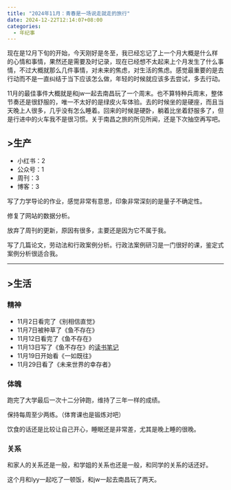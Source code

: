 ```yaml
---
title: "2024年11月：青春是一场说走就走的旅行"
date: 2024-12-22T12:14:07+08:00
categories:
  - 年纪事
---
```


现在是12月下旬的开始，今天刚好是冬至，我已经忘记了上一个月大概是什么样的心情和事情，果然还是需要及时记录，现在已经想不太起来上个月发生了什么事情，不过大概就那么几件事情，对未来的焦虑，对生活的焦虑。感觉最重要的是去行动而不是一直纠结于当下应该怎么做，年轻的时候就应该多去尝试，多去行动。

11月的最佳事件大概就是和jw一起去南昌玩了一个周末。也不算特种兵周末，整体节奏还是很舒服的，唯一不太好的是绿皮火车体验。去的时候坐的是硬座，而且当天晚上人很多，几乎没有怎么睡着。回来的时候是硬卧，躺着比坐着舒服多了，但是行进中的火车我不是很习惯。关于南昌之旅的所见所闻，还是下次抽空再写吧。

## >生产

- 小红书：2
- 公众号：1
- 周刊：3
- 博客：3

写了力学导论的作业，感觉非常有意思，印象非常深刻的是量子不确定性。

修复了网站的数据分析。

放弃了周刊的更新，原因有很多，主要还是因为它不属于我。

写了几篇论文，劳动法和行政案例分析。行政法案例研习是一门很好的课，鉴定式案例分析很适合我。

---
## >生活

### 精神

- 11月2日看完了《别相信直觉》
- 11月7日被种草了《鱼不存在》
- 11月12日看完了《鱼不存在》
- 11月13日写了《鱼不存在》的[读书笔记](https://blog.harperby.cloudns.be/category/read/the-fish-doesnt-exist/)
- 11月19日开始看《一如既往》
- 11月29日看了《未来世界的幸存者》

### 体魄

跑完了大学最后一次十二分钟跑，维持了三年一样的成绩。

保持每周至少两练。（体育课也是锻炼对吧）

饮食的话还是比较让自己开心，睡眠还是非常差，尤其是晚上睡的很晚。

### 关系

和家人的关系还是一般，和学姐的关系也还是一般，和同学的关系的话还好。

这个月和lyy一起吃了一顿饭，和jw一起去南昌玩了两天。
